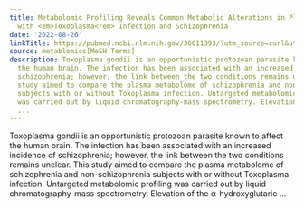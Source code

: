```yaml
---
title: Metabolomic Profiling Reveals Common Metabolic Alterations in Plasma of Patients
  with <em>Toxoplasma</em> Infection and Schizophrenia
date: '2022-08-26'
linkTitle: https://pubmed.ncbi.nlm.nih.gov/36011393/?utm_source=curl&utm_medium=rss&utm_campaign=pubmed-2&utm_content=1Zkrxt7ktlCbHBXEV3v65xxSnkSWNsJ1A6Fq3gBniKhGfIUslK&fc=20210907212339&ff=20220829215536&v=2.17.7
source: metablomics[MeSH Terms]
description: Toxoplasma gondii is an opportunistic protozoan parasite known to affect
  the human brain. The infection has been associated with an increased incidence of
  schizophrenia; however, the link between the two conditions remains unclear. This
  study aimed to compare the plasma metabolome of schizophrenia and non-schizophrenia
  subjects with or without Toxoplasma infection. Untargeted metabolomic profiling
  was carried out by liquid chromatography-mass spectrometry. Elevation of the α-hydroxyglutaric
  ...
---
```

Toxoplasma gondii is an opportunistic protozoan parasite known to affect the human brain. The infection has been associated with an increased incidence of schizophrenia; however, the link between the two conditions remains unclear. This study aimed to compare the plasma metabolome of schizophrenia and non-schizophrenia subjects with or without Toxoplasma infection. Untargeted metabolomic profiling was carried out by liquid chromatography-mass spectrometry. Elevation of the α-hydroxyglutaric ...